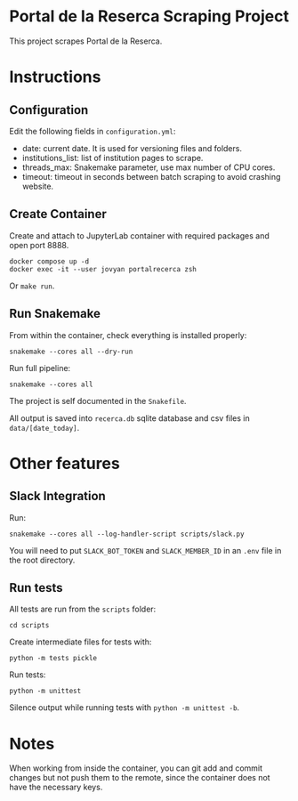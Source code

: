# Portal de la Reserca Scraping Project

This project scrapes Portal de la Reserca. 

# Instructions

## Configuration

Edit the following fields in `configuration.yml`:
- date: current date. It is used for versioning files and folders.
- institutions_list: list of institution pages to scrape.
- threads_max: Snakemake parameter, use max number of CPU cores.
- timeout: timeout in seconds between batch scraping to avoid crashing website.

## Create Container

Create and attach to JupyterLab container with required packages and open port 8888.
```
docker compose up -d
docker exec -it --user jovyan portalrecerca zsh
```
Or `make run`.

## Run Snakemake

From within the container, check everything is installed properly:
```
snakemake --cores all --dry-run
```

Run full pipeline:
```
snakemake --cores all
```

The project is self documented in the `Snakefile`.

All output is saved into `recerca.db` sqlite database and csv files in `data/[date_today]`.

# Other features

## Slack Integration

Run:
```
snakemake --cores all --log-handler-script scripts/slack.py
```

You will need to put `SLACK_BOT_TOKEN` and `SLACK_MEMBER_ID` in an `.env` file in the root directory.

## Run tests

All tests are run from the `scripts` folder:
```
cd scripts
```

Create intermediate files for tests with:
```
python -m tests pickle
```

Run tests:
```
python -m unittest
```

Silence output while running tests with `python -m unittest -b`.

# Notes

When working from inside the container, you can git add and commit changes but not push them to the remote, since the container does not have the necessary keys.